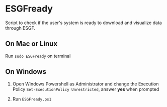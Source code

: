 # ESGFready

Script to check if the user's system is ready to download and visualize data through ESGF.

## On Mac or Linux

Run `sudo ESGFready` on terminal

## On Windows

1. Open Windows Powershell as Administrator and change the Execution Policy
`Set-ExecutionPolicy Unrestricted`, answer **yes** when prompted

2. Run `ESGFready.ps1`